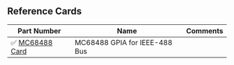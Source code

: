 
## Reference Cards


| Part Number   | Name      | Comments |
|---             |---           |--                    |
| :white_check_mark: [MC68488 Card](/images/MC68488.1.png) | MC68488 GPIA for IEEE-488 Bus|  |


